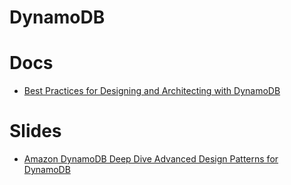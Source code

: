 # DynamoDB

# Docs
 - [Best Practices for Designing and Architecting with DynamoDB](https://docs.aws.amazon.com/amazondynamodb/latest/developerguide/best-practices.html)

# Slides
 - [Amazon DynamoDB Deep Dive Advanced Design Patterns for DynamoDB](https://www.slideshare.net/AmazonWebServices/amazon-dynamodb-deep-dive-advanced-design-patterns-for-dynamodb-dat401-aws-reinvent-2018pdf)

